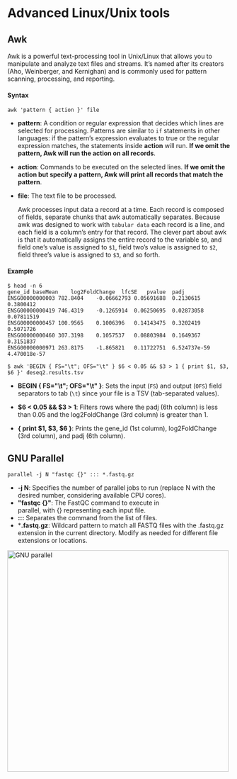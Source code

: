 # Advanced Linux/Unix tools
## Awk

Awk is a powerful text-processing tool in Unix/Linux that allows you to manipulate and analyze text files and streams. It’s named after its creators (Aho, Weinberger, and Kernighan) and is commonly used for pattern scanning, processing, and reporting.

#### Syntax

```
awk 'pattern { action }' file
```

- **pattern**: A condition or regular expression that decides which lines are selected for processing. Patterns are  similar to  `if` statements in other languages: if the pattern’s expression evaluates to true or the regular expression matches, the statements inside **action** will run. **If we omit the pattern, Awk will run the action on all records**.

- **action**: Commands to be executed on the selected lines. **If we omit the action but specify a pattern, Awk will print all records that match the pattern**. 

- **file**: The text file to be processed.

  

  Awk processes input data a record at a time. Each record is composed of fields, separate chunks that awk automatically separates. Because awk was designed to work with `tabular data` each record is a line, and each field is a column’s entry for that record. The clever part about awk is that it automatically assigns the entire record to the variable `$0`, and field one’s value is assigned to `$1`, field two’s value is assigned to `$2`, field three’s value is assigned to `$3`, and so forth.	



#### Example

```
$ head -n 6 
gene_id	baseMean	log2FoldChange	lfcSE	pvalue	padj
ENSG00000000003	782.8404	-0.06662793	0.05691688	0.2130615	0.3800412
ENSG00000000419	746.4319	-0.1265914	0.06250695	0.02873058	0.07811519
ENSG00000000457	100.9565	0.1006396	0.14143475	0.3202419	0.5071726
ENSG00000000460	307.3198	0.1057537	0.08803984	0.1649367	0.3151837
ENSG00000000971	263.8175	-1.865821	0.11722751	6.524737e-59	4.470018e-57

$ awk 'BEGIN { FS="\t"; OFS="\t" } $6 < 0.05 && $3 > 1 { print $1, $3, $6 }' deseq2.results.tsv 
```

- **BEGIN { FS="\t"; OFS="\t" }**: Sets the input (`FS`) and output (`OFS`) field separators to tab (`\t`) since your file is a TSV (tab-separated values).

- **$6 < 0.05 && $3 > 1**: Filters rows where the padj (6th column) is less than 0.05 and the log2FoldChange (3rd column) is greater than 1.

- **{ print $1, $3, $6 }**: Prints the gene_id (1st column), log2FoldChange (3rd column), and padj (6th column).

## GNU Parallel

```
parallel -j N "fastqc {}" ::: *.fastq.gz
```
- **-j N**: Specifies the number of parallel jobs to run (replace N with the desired number, considering available CPU cores).
- **"fastqc {}"**: The FastQC command to execute in parallel, with {} representing each input file.
- **:::** Separates the command from the list of files.
- ***.fastq.gz**: Wildcard pattern to match all FASTQ files with the .fastq.gz extension in the current directory. Modify as needed for different file extensions or locations.

 <img src="http://i.stack.imgur.com/17FsG.png" alt="GNU parallel" style="height:500px;" />
